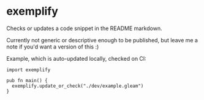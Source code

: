 # exemplify

Checks or updates a code snippet in the README markdown.

Currently not generic or descriptive enough to be published,
but leave me a note if you'd want a version of this :)


Example, which is auto-updated locally, checked on CI:
```gleam
import exemplify

pub fn main() {
  exemplify.update_or_check("./dev/example.gleam")
}
```
